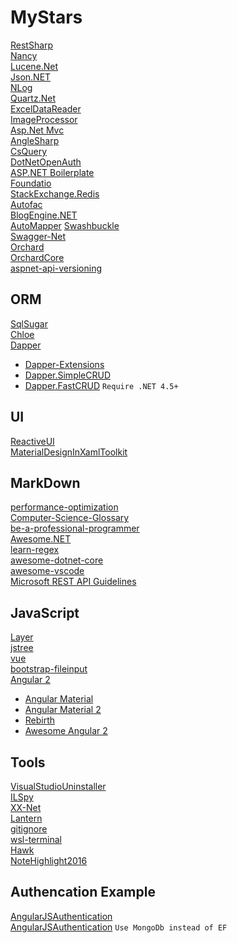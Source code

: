 # MyStars

[RestSharp](https://github.com/restsharp/RestSharp)</br>
[Nancy](https://github.com/NancyFx/Nancy)</br>
[Lucene.Net](https://github.com/apache/lucenenet)</br>
[Json.NET](https://github.com/JamesNK/Newtonsoft.Json)</br>
[NLog](https://github.com/NLog/NLog)</br>
[Quartz.Net](https://github.com/quartznet/quartznet)</br>
[ExcelDataReader](https://github.com/ExcelDataReader/ExcelDataReader)</br>
[ImageProcessor](https://github.com/JimBobSquarePants/ImageProcessor)</br>
[Asp.Net Mvc](https://github.com/aspnet/Mvc)</br>
[AngleSharp](https://github.com/AngleSharp/AngleSharp)</br>
[CsQuery](https://github.com/jamietre/CsQuery)</br>
[DotNetOpenAuth](https://github.com/DotNetOpenAuth/DotNetOpenAuth)</br>
[ASP.NET Boilerplate](https://github.com/aspnetboilerplate/aspnetboilerplate)</br>
[Foundatio](https://github.com/exceptionless/Foundatio)</br>
[StackExchange.Redis](https://github.com/StackExchange/StackExchange.Redis)</br>
[Autofac](https://github.com/autofac/Autofac)</br>
[BlogEngine.NET](https://github.com/rxtur/BlogEngine.NET)</br>
[AutoMapper](https://github.com/AutoMapper/AutoMapper)
[Swashbuckle](https://github.com/domaindrivendev/Swashbuckle)</br>
[Swagger-Net](https://github.com/heldersepu/Swagger-Net)</br>
[Orchard](https://github.com/OrchardCMS/Orchard)</br>
[OrchardCore](https://github.com/OrchardCMS/OrchardCore)</br>
[aspnet-api-versioning](https://github.com/Microsoft/aspnet-api-versioning)</br>

## ORM

[SqlSugar](https://github.com/sunkaixuan/SqlSugar)</br>
[Chloe](https://github.com/shuxinqin/Chloe)</br>
[Dapper](https://github.com/StackExchange/dapper-dot-net)</br>

* [Dapper-Extensions](https://github.com/tmsmith/Dapper-Extensions)
* [Dapper.SimpleCRUD](https://github.com/ericdc1/Dapper.SimpleCRUD)
* [Dapper.FastCRUD](https://github.com/MoonStorm/Dapper.FastCRUD) `Require .NET 4.5+`

## UI

[ReactiveUI](https://github.com/reactiveui/ReactiveUI)</br>
[MaterialDesignInXamlToolkit](https://github.com/ButchersBoy/MaterialDesignInXamlToolkit)</br>

## MarkDown

[performance-optimization](https://github.com/mspnp/performance-optimization)</br>
[Computer-Science-Glossary](https://github.com/JuanitoFatas/Computer-Science-Glossary)</br>
[be-a-professional-programmer](https://github.com/stanzhai/be-a-professional-programmer)</br>
[Awesome.NET](https://github.com/quozd/awesome-dotnet)</br>
[learn-regex](https://github.com/zeeshanu/learn-regex)</br>
[awesome-dotnet-core](https://github.com/thangchung/awesome-dotnet-core)</br>
[awesome-vscode](https://github.com/viatsko/awesome-vscode)</br>
[Microsoft REST API Guidelines](https://github.com/Microsoft/api-guidelines)</br>

## JavaScript

[Layer](https://github.com/sentsin/layer)</br>
[jstree](https://github.com/vakata/jstree)</br>
[vue](https://github.com/vuejs/vue)</br>
[bootstrap-fileinput](https://github.com/kartik-v/bootstrap-fileinput)</br>
[Angular 2](https://github.com/angular/angular)</br>

* [Angular Material](https://github.com/angular/material)
* [Angular Material 2](https://github.com/angular/material2)
* [Rebirth](https://github.com/greengerong/rebirth)
* [Awesome Angular 2](https://github.com/angular-bbs/awesome-angular2)

## Tools

[VisualStudioUninstaller](https://github.com/Microsoft/VisualStudioUninstaller)</br>
[ILSpy](https://github.com/icsharpcode/ILSpy)</br>
[XX-Net](https://github.com/XX-net/XX-Net)</br>
[Lantern](https://github.com/getlantern/lantern)</br>
[gitignore](https://github.com/github/gitignore)</br>
[wsl-terminal](https://github.com/goreliu/wsl-terminal)</br>
[Hawk](https://github.com/ferventdesert/Hawk)</br>
[NoteHighlight2016](https://github.com/elvirbrk/NoteHighlight2016)

## Authencation Example

[AngularJSAuthentication](https://github.com/tjoudeh/AngularJSAuthentication)</br>
[AngularJSAuthentication](https://github.com/attilah/AngularJSAuthentication) ```Use MongoDb instead of EF```
